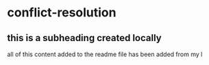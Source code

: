 # conflict-resolution

## this is a subheading created locally

all of this content added to the readme file has been added from my l